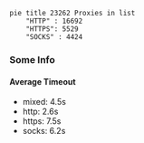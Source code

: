 
```mermaid
pie title 23262 Proxies in list
    "HTTP" : 16692
    "HTTPS": 5529
    "SOCKS" : 4424
```

### Some Info
#### Average Timeout

- mixed: 4.5s
- http: 2.6s
- https: 7.5s
- socks: 6.2s